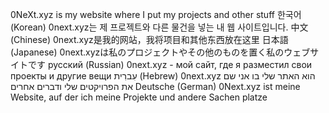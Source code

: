 0NeXt.xyz is my website where I put my projects and other stuff
한국어 (Korean)
0next.xyz는 제 프로젝트와 다른 물건을 넣는 내 웹 사이트입니다.
中文 (Chinese)
0next.xyz是我的网站，我将项目和其他东西放在这里
日本語 (Japanese)
0next.xyzは私のプロジェクトやその他のものを置く私のウェブサイトです
русский (Russian)
0next.xyz - мой сайт, где я разместил свои проекты и другие вещи
עִברִית (Hebrew)
0next.xyz הוא האתר שלי בו אני שם את הפרויקטים שלי ודברים אחרים
Deutsche (German)
0Next.xyz ist meine Website, auf der ich meine Projekte und andere Sachen platze
